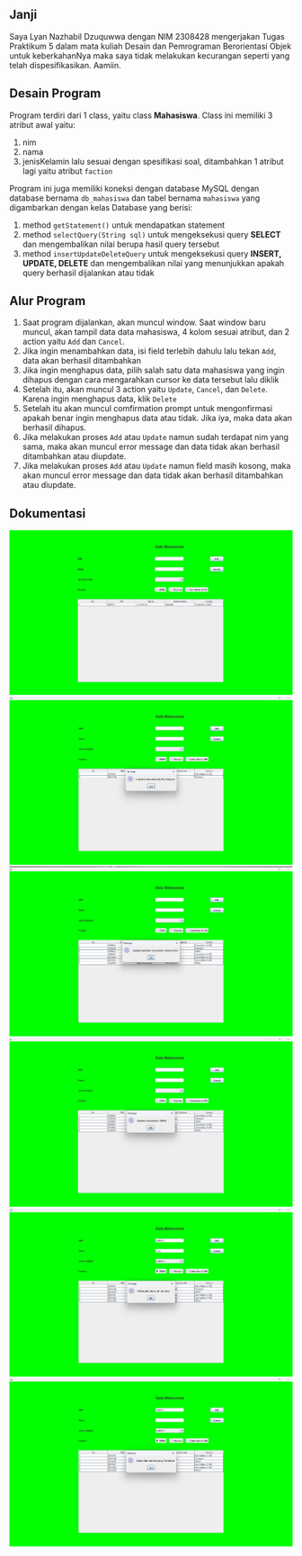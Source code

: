 ## Janji

Saya Lyan Nazhabil Dzuquwwa dengan NIM 2308428 mengerjakan Tugas Praktikum 5 dalam mata kuliah Desain dan Pemrograman Berorientasi Objek untuk keberkahanNya maka saya tidak melakukan kecurangan seperti yang telah dispesifikasikan. Aamiin.

## Desain Program
Program terdiri dari 1 class, yaitu class **Mahasiswa**. Class ini memiliki 3 atribut awal yaitu:
1. nim
2. nama
3. jenisKelamin
   lalu sesuai dengan spesifikasi soal, ditambahkan 1 atribut lagi yaitu atribut ``faction``

Program ini juga memiliki koneksi dengan database MySQL dengan database bernama ``db_mahasiswa`` dan tabel bernama ``mahasiswa`` yang digambarkan dengan kelas Database yang berisi:
1. method ``getStatement()`` untuk mendapatkan statement
2. method ``selectQuery(String sql)`` untuk mengeksekusi query **SELECT** dan mengembalikan nilai berupa hasil query tersebut
3. method ``insertUpdateDeleteQuery`` untuk mengeksekusi query **INSERT, UPDATE, DELETE** dan mengembalikan nilai yang menunjukkan apakah query berhasil dijalankan atau tidak



## Alur Program
1. Saat program dijalankan, akan muncul window. Saat window baru muncul, akan tampil data data mahasiswa, 4 kolom sesuai atribut, dan 2 action yaitu ``Add`` dan ``Cancel``.
2. Jika ingin menambahkan data, isi field terlebih dahulu lalu tekan ``Add``, data akan berhasil ditambahkan
3. Jika ingin menghapus data, pilih salah satu data mahasiswa yang ingin dihapus dengan cara mengarahkan cursor ke data tersebut lalu diklik
4. Setelah itu, akan muncul 3 action yaitu ``Update``, ``Cancel``, dan ``Delete``. Karena ingin menghapus data, klik ``Delete``
5. Setelah itu akan muncul comfirmation prompt untuk mengonfirmasi apakah benar ingin menghapus data atau tidak. Jika iya, maka data akan berhasil dihapus.
6. Jika melakukan proses ``Add`` atau ``Update`` namun sudah terdapat nim yang sama, maka akan muncul error message dan data tidak akan berhasil ditambahkan atau diupdate.
7. Jika melakukan proses ``Add`` atau ``Update`` namun field masih kosong, maka akan muncul error message dan data tidak akan berhasil ditambahkan atau diupdate.

## Dokumentasi
![image1](screenshots/img1.png)
![image2](screenshots/img2.png)
![image3](screenshots/img3.png)
![image4](screenshots/img4.png)
![image5](screenshots/img5.png)
![image6](screenshots/img6.png)
